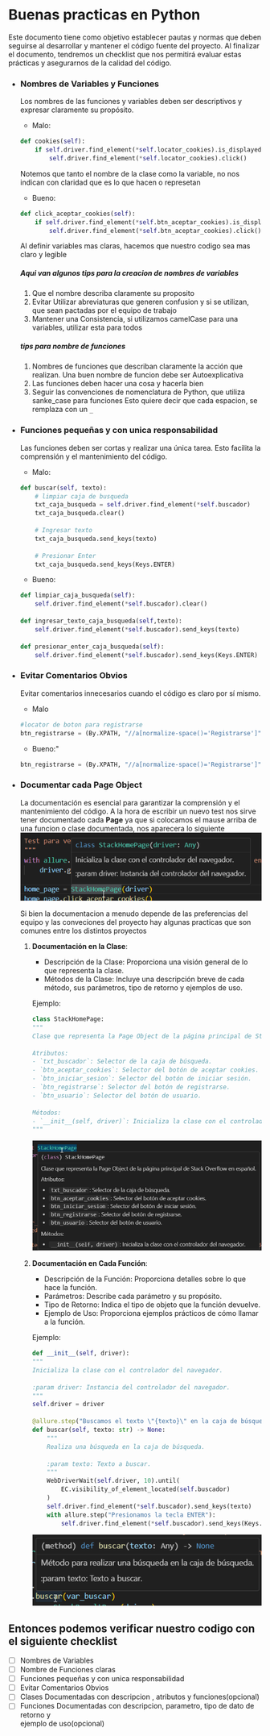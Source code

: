 # Buenas practicas en Python
Este documento tiene como objetivo establecer pautas y normas que deben seguirse al desarrollar y mantener el código fuente del proyecto. Al finalizar el documento, tendremos un checklist que nos permitirá evaluar estas prácticas y asegurarnos de la calidad del código.


- ### Nombres de Variables y Funciones

    Los nombres de las funciones y variables deben ser descriptivos y expresar claramente su propósito.
    
    - Malo:
    ```python
    def cookies(self):
        if self.driver.find_element(*self.locator_cookies).is_displayed():
            self.driver.find_element(*self.locator_cookies).click()
    ```
    Notemos que tanto el nombre de la clase como la variable, no nos indican con claridad que es lo que hacen o represetan
    - Bueno:
    ```python
    def click_aceptar_cookies(self):
        if self.driver.find_element(*self.btn_aceptar_cookies).is_displayed():
            self.driver.find_element(*self.btn_aceptar_cookies).click()
    ```
    Al definir variables mas claras, hacemos que nuestro codigo sea mas claro y legible


    ##### Aqui van algunos tips para la creacion de nombres de variables
    1. Que el nombre describa claramente su proposito
    2. Evitar Utilizar abreviaturas que generen confusion y si se utilizan, que sean pactadas por el equipo de trabajo
    3. Mantener una Consistencia, si utilizamos camelCase para una variables, utilizar esta para todos


    ##### tips para nombre de funciones
    1. Nombres de funciones que describan claramente la acción que realizan. Una buen nombre de funcion debe ser Autoexplicativa
    2. Las funciones deben hacer una cosa y hacerla bien
    3. Seguir las convenciones de nomenclatura de Python, que utiliza sanke_case para funciones
    Esto quiere decir que cada espacion, se remplaza con un `_`

- ### Funciones pequeñas y con unica responsabilidad

    Las funciones deben ser cortas y realizar una única tarea. Esto facilita la comprensión y el mantenimiento del código.

    - Malo:
    ```python
    def buscar(self, texto):
        # limpiar caja de busqueda
        txt_caja_busqueda = self.driver.find_element(*self.buscador)
        txt_caja_busqueda.clear()

        # Ingresar texto
        txt_caja_busqueda.send_keys(texto)

        # Presionar Enter
        txt_caja_busqueda.send_keys(Keys.ENTER)

    ```
    - Bueno:
    ```python
    def limpiar_caja_busqueda(self):
        self.driver.find_element(*self.buscador).clear()
    
    def ingresar_texto_caja_busqueda(self,texto):
        self.driver.find_element(*self.buscador).send_keys(texto)

    def presionar_enter_caja_busqueda(self):
        self.driver.find_element(*self.buscador).send_keys(Keys.ENTER)
    ```

- ### Evitar Comentarios Obvios
    Evitar comentarios innecesarios cuando el código es claro por sí mismo.
    - Malo
    ```python
    #locator de boton para registrarse
    btn_registrarse = (By.XPATH, "//a[normalize-space()='Registrarse']")
    ```
    - Bueno:"
    ```py
    btn_registrarse = (By.XPATH, "//a[normalize-space()='Registrarse']")
    ```

- ### Documentar cada Page Object
    La documentación es esencial para garantizar la comprensión y el mantenimiento del código.
    A la hora de escribir un nuevo test nos sirve tener documentado cada **Page** ya que si colocamos el mause arriba de una funcion o clase documentada, nos aparecera lo siguiente
    ![](./img/descripcionCodigo.png)

    Si bien la documentacion a menudo depende de las preferencias del equipo y las conveciones del proyecto hay algunas practicas que son comunes entre los distintos proyectos

    1. **Documentación en la Clase**:
        - Descripción de la Clase: Proporciona una visión general de lo que representa la clase.
        - Métodos de la Clase: Incluye una descripción breve de cada método, sus parámetros, tipo de retorno y ejemplos de uso.

        Ejemplo:
        ```python
        class StackHomePage:
        """
        Clase que representa la Page Object de la página principal de Stack Overflow en español.

        Atributos:
        - `txt_buscador`: Selector de la caja de búsqueda.
        - `btn_aceptar_cookies`: Selector del botón de aceptar cookies.
        - `btn_iniciar_sesion`: Selector del botón de iniciar sesión.
        - `btn_registrarse`: Selector del botón de registrarse.
        - `btn_usuario`: Selector del botón de usuario.

        Métodos:
        - `__init__(self, driver)`: Inicializa la clase con el controlador del navegador.
        """            
        ```
        ![](./img/ejemploClaseDocumentada.png)

    2. **Documentación en Cada Función**:
        - Descripción de la Función: Proporciona detalles sobre lo que hace la función.
        - Parámetros: Describe cada parámetro y su propósito.
        - Tipo de Retorno: Indica el tipo de objeto que la función devuelve.
        - Ejemplo de Uso: Proporciona ejemplos prácticos de cómo llamar a la función.

        Ejemplo:

        ```py
        def __init__(self, driver):
        """
        Inicializa la clase con el controlador del navegador.

        :param driver: Instancia del controlador del navegador.
        """
        self.driver = driver

        @allure.step("Buscamos el texto \"{texto}\" en la caja de búsqueda")
        def buscar(self, texto: str) -> None:
            """
            Realiza una búsqueda en la caja de búsqueda.

            :param texto: Texto a buscar.
            """
            WebDriverWait(self.driver, 10).until(
                EC.visibility_of_element_located(self.buscador)
            )
            self.driver.find_element(*self.buscador).send_keys(texto)
            with allure.step("Presionamos la tecla ENTER"):
                self.driver.find_element(*self.buscador).send_keys(Keys.ENTER)
        ```
        ![](./img/ejemploFuncionDocumentada.png)


## Entonces podemos verificar nuestro codigo con el siguiente checklist

- [ ] Nombres de Variables
- [ ] Nombre de Funciones claras
- [ ] Funciones pequeñas y con unica responsabilidad
- [ ] Evitar Comentarios Obvios
- [ ] Clases Documentadas con descripcion , atributos y funciones(opcional)
- [ ] Funciones Documentadas con descripcion, parametro, tipo de dato de retorno y      
    ejemplo de uso(opcional)